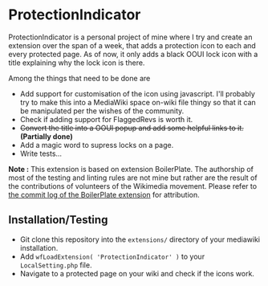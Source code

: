 # ProtectionIndicator
ProtectionIndicator is a personal project of mine where I try and create an extension over the span of a week, that adds a protection icon to each and every protected page. As of now, it only adds a black OOUI lock icon with a title explaining why the lock icon is there. 

Among the things that need to be done are
* Add support for customisation of the icon using javascript. I'll probably try to make this into a MediaWiki space on-wiki file thingy so that it can be manipulated per the wishes of the community.
* Check if adding support for FlaggedRevs is worth it.
* ~~Convert the title into a OOUI popup and add some helpful links to it.~~**(Partially done)**
* Add a magic word to supress locks on a page.
* Write tests...

**Note :** This extension is based on extension BoilerPlate. The authorship of most of the testing and linting rules are not mine but rather are the result of the contributions of volunteers of the Wikimedia movement. Please refer to [the commit log of the BoilerPlate extension](https://github.com/wikimedia/mediawiki-extensions-BoilerPlate) for attribution.

## Installation/Testing
* Git clone this repository into the ```extensions/``` directory of your mediawiki installation. 
* Add ```wfLoadExtension( 'ProtectionIndicator' )``` to your ```LocalSetting.php``` file. 
* Navigate to a protected page on your wiki and check if the icons work.